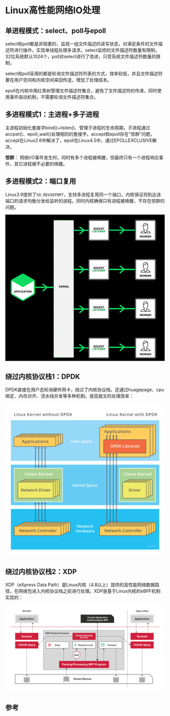 <!-- toc -->
# Linux高性能网络IO处理

## 单进程模式：select、poll与epoll

select和poll都是非阻塞的，监视一组文件描述的读写状态，对满足条件的文件描述符进行操作，实现单线程处理多请求。select监控的文件描述符数量有限制，32位系统默认1024个，poll对select进行了改进，只受系统文件描述符数量的限制。

select和poll采用的都是轮询文件描述符列表的方式，效率较低，并且文件描述符要在用户空间和内核空间来回传送，增加了处理成本。

epoll在内核中用红黑树管理文件描述符集合，避免了文件描述符的传递，同时使用事件驱动机制，不需要轮询文件描述符集合。

## 多进程模式1：主进程+多子进程

主进程初始化套接字bind()+listen()、管理子进程的生命周期，子进程通过accpet()、epoll_wait()处理相同的套接字。accept和epoll存在“惊群”问题，accept在Linux2.6中解决了，epoll在Linux4.5中，通过EPOLLEXCLUSIVE解决。

**惊群**： 网络I/O事件发生时，同时有多个进程被唤醒，但最终只有一个进程响应事件，其它进程被不必要的唤醒。

## 多进程模式2：端口复用

Linux3.9提供了`SO_REUSEPORT`，支持多进程复用同一个端口，内核保证将到达该端口的请求均衡分发给监听的进程。同时内核确保只有进程被唤醒，不存在惊群的问题。

![nginx1.9.1端口复用](../img/linux/port-reuse.png)

## 绕过内核协议栈1：DPDK

DPDK直接在用户态轮询硬件网卡，绕过了内核协议栈，还通过huagepage、cpu绑定、内存对齐、流水线并发等多种机制，提高报文的处理效率：

![dpdk工作原理](../img/linux/dpdk.png)

## 绕过内核协议栈2：XDP

XDP（eXpress Data Path）是Linux内核（4.8以上）提供的高性能网络数据路径，在网络包进入内核协议栈之前进行处理。XDP是基于Linux内核的eBPF机制实现的：

![XDP工作原理](../img/linux/xdp.png)

## 参考

